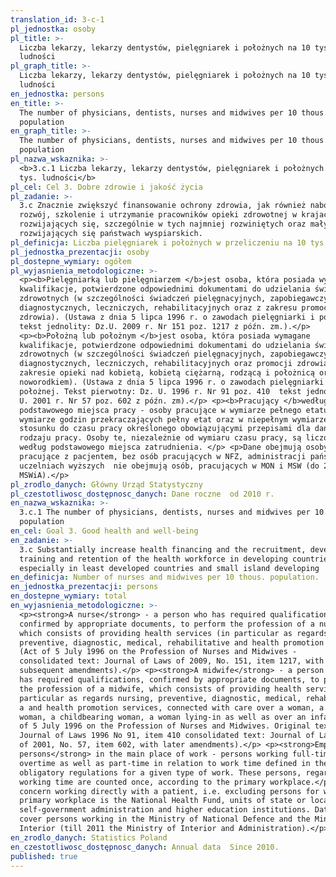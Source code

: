 ```yaml
---
translation_id: 3-c-1
pl_jednostka: osoby
pl_title: >-
  Liczba lekarzy, lekarzy dentystów, pielęgniarek i położnych na 10 tys.
  ludności
pl_graph_title: >-
  Liczba lekarzy, lekarzy dentystów, pielęgniarek i położnych na 10 tys.
  ludności
en_jednostka: persons
en_title: >-
  The number of physicians, dentists, nurses and midwives per 10 thous.
  population
en_graph_title: >-
  The number of physicians, dentists, nurses and midwives per 10 thous.
  population
pl_nazwa_wskaznika: >-
  <b>3.c.1 Liczba lekarzy, lekarzy dentystów, pielęgniarek i położnych na 10
  tys. ludności</b>
pl_cel: Cel 3. Dobre zdrowie i jakość życia
pl_zadanie: >-
  3.c Znacznie zwiększyć finansowanie ochrony zdrowia, jak również nabór,
  rozwój, szkolenie i utrzymanie pracowników opieki zdrowotnej w krajach
  rozwijających się, szczególnie w tych najmniej rozwiniętych oraz małych
  rozwijających się państwach wyspiarskich.
pl_definicja: Liczba pielęgniarek i położnych w przeliczeniu na 10 tys. ludności.
pl_jednostka_prezentacji: osoby
pl_dostepne_wymiary: ogółem
pl_wyjasnienia_metodologiczne: >-
  <p><b>Pielęgniarką lub pielęgniarzem </b>jest osoba, która posiada wymagane
  kwalifikacje, potwierdzone odpowiednimi dokumentami do udzielania świadczeń
  zdrowotnych (w szczególności świadczeń pielęgnacyjnych, zapobiegawczych,
  diagnostycznych, leczniczych, rehabilitacyjnych oraz z zakresu promocji
  zdrowia). (Ustawa z dnia 5 lipca 1996 r. o zawodach pielęgniarki i położnej -
  tekst jednolity: Dz.U. 2009 r. Nr 151 poz. 1217 z późn. zm.).</p>
  <p><b>Położną lub położnym </b>jest osoba, która posiada wymagane
  kwalifikacje, potwierdzone odpowiednimi dokumentami do udzielania świadczeń
  zdrowotnych (w szczególności świadczeń pielęgnacyjnych, zapobiegawczych,
  diagnostycznych, leczniczych, rehabilitacyjnych oraz promocji zdrowia, w
  zakresie opieki nad kobietą, kobietą ciężarną, rodzącą i położnicą oraz nad
  noworodkiem). (Ustawa z dnia 5 lipca 1996 r. o zawodach pielęgniarki i
  położnej. Tekst pierwotny: Dz. U. 1996 r. Nr 91 poz. 410  tekst jednolity: Dz.
  U. 2001 r. Nr 57 poz. 602 z późn. zm).</p> <p><b>Pracujący </b>według
  podstawowego miejsca pracy - osoby pracujące w wymiarze pełnego etatu, w
  wymiarze godzin przekraczających pełny etat oraz w niepełnym wymiarze godzin w
  stosunku do czasu pracy określonego obowiązującymi przepisami dla danego
  rodzaju pracy. Osoby te, niezależnie od wymiaru czasu pracy, są liczone raz,
  według podstawowego miejsca zatrudnienia. </p> <p>Dane obejmują osoby
  pracujące z pacjentem, bez osób pracujących w NFZ, administracji państwowej,
  uczelniach wyższych  nie obejmują osób, pracujących w MON i MSW (do 2011 r.
  MSWiA).</p>
pl_zrodlo_danych: Główny Urząd Statystyczny
pl_czestotliwosc_dostępnosc_danych: Dane roczne  od 2010 r.
en_nazwa_wskaznika: >-
  3.c.1 The number of physicians, dentists, nurses and midwives per 10 thous.
  population
en_cel: Goal 3. Good health and well-being
en_zadanie: >-
  3.c Substantially increase health financing and the recruitment, development,
  training and retention of the health workforce in developing countries,
  especially in least developed countries and small island developing
en_definicja: Number of nurses and midwives per 10 thous. population.
en_jednostka_prezentacji: persons
en_dostepne_wymiary: total
en_wyjasnienia_metodologiczne: >-
  <p><strong>A nurse</strong> - a person who has required qualifications,
  confirmed by appropriate documents, to perform the profession of a nurse,
  which consists of providing health services (in particular as regards nursing,
  preventive, diagnostic, medical, rehabilitative and health promotion services.
  (Act of 5 July 1996 on the Profession of Nurses and Midwives -
  consolidated text: Journal of Laws of 2009, No. 151, item 1217, with
  subsequent amendments).</p> <p><strong>A midwife</strong> - a person who
  has required qualifications, confirmed by appropriate documents, to perform
  the profession of a midwife, which consists of providing health services (in
  particular as regards nursing, preventive, diagnostic, medical, rehabilitative
  a and health promotion services, connected with care over a woman, a pregnant
  woman, a childbearing woman, a woman lying-in as well as over an infant). (Act
  of 5 July 1996 on the Profession of Nurses and Midwives. Original text :
  Journal of Laws 1996 No 91, item 410 consolidated text: Journal of Laws
  of 2001, No. 57, item 602, with later amendments).</p> <p><strong>Employed
  persons</strong> in the main place of work - persons working full-time,
  overtime as well as part-time in relation to work time defined in the
  obligatory regulations for a given type of work. These persons, regardless of
  working time are counted once, according to the primary workplace.</p> <p>Data
  concern working directly with a patient, i.e. excluding persons for whom the
  primary workplace is the National Health Fund, units of state or local
  self-government administration and higher education institutions. Data do not
  cover persons working in the Ministry of National Defence and the Ministry of
  Interior (till 2011 the Ministry of Interior and Administration).</p>
en_zrodlo_danych: Statistics Poland
en_czestotliwosc_dostępnosc_danych: Annual data  Since 2010.
published: true
---
```

